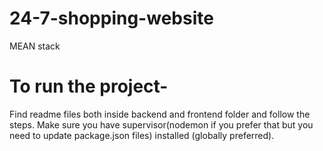 # 24-7-shopping-website
MEAN stack
# To run the project-
Find readme files both inside backend and frontend folder and follow the steps.
Make sure you have supervisor(nodemon if you prefer that but you need to update package.json files) installed  (globally preferred).
